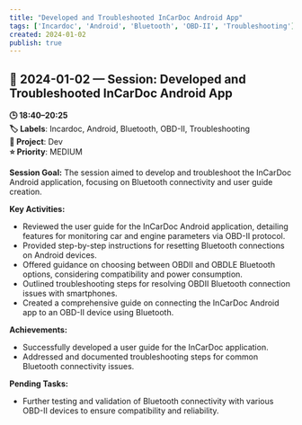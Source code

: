 ```yaml
---
title: "Developed and Troubleshooted InCarDoc Android App"
tags: ['Incardoc', 'Android', 'Bluetooth', 'OBD-II', 'Troubleshooting']
created: 2024-01-02
publish: true
---
```


## 📅 2024-01-02 — Session: Developed and Troubleshooted InCarDoc Android App

**🕒 18:40–20:25**  
**🏷️ Labels**: Incardoc, Android, Bluetooth, OBD-II, Troubleshooting  
**📂 Project**: Dev  
**⭐ Priority**: MEDIUM  


**Session Goal:**
The session aimed to develop and troubleshoot the InCarDoc Android application, focusing on Bluetooth connectivity and user guide creation.

**Key Activities:**
- Reviewed the user guide for the InCarDoc Android application, detailing features for monitoring car and engine parameters via OBD-II protocol.
- Provided step-by-step instructions for resetting Bluetooth connections on Android devices.
- Offered guidance on choosing between OBDII and OBDLE Bluetooth options, considering compatibility and power consumption.
- Outlined troubleshooting steps for resolving OBDII Bluetooth connection issues with smartphones.
- Created a comprehensive guide on connecting the InCarDoc Android app to an OBD-II device using Bluetooth.

**Achievements:**
- Successfully developed a user guide for the InCarDoc application.
- Addressed and documented troubleshooting steps for common Bluetooth connectivity issues.

**Pending Tasks:**
- Further testing and validation of Bluetooth connectivity with various OBD-II devices to ensure compatibility and reliability.
